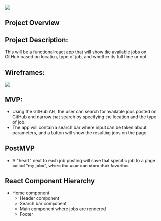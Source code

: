 ![](https://media.giphy.com/media/lf7YrlVZ1PicU/giphy.gif)

## Project Overview

## Project Description:
This will be a functional react app that will show the available jobs on GitHub based on location, type of job, and whether its full time or not

## Wireframes:
![](https://i.imgur.com/fp2bzMP.png)

## MVP:
- Using the GitHub API, the user can search for available jobs posted on GitHub and narrow that search by specifying the location and the type of job.
- The app will contain a search bar where input can be taken about parameters, and a button will show the resulting jobs on the page 

## PostMVP 
- A "heart" next to each job posting will save that specific job to a page called "my jobs", where the user can store their favorites 

## React Component Hierarchy
- Home component 
    - Header component
    - Search bar component
    - Main component where jobs are rendered
    - Footer 

